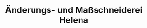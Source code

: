 ---
title: "Änderungs- und Maßschneiderei Helena"
url: /bad-hersfeld/aenderungs-und-massschneiderei-helena/
shop: Schneiderei
---